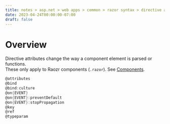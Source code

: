 ```yaml
---
title: notes > asp.net > web apps > common > razor syntax > directive attributes
date: 2023-04-24T00:00:00-07:00
draft: false
---
```


# Overview
Directive attributes change the way a component element is parsed or functions.  
These only apply to Raozr components (`.razor`).  See [Components](../../blazor/fundamentals/components/overview.md).
```cs
@attributes
@bind
@bind:culture
@on{EVENT}
@on{EVENT}:preventDefault
@on{EVENT}:stopPropagation
@key
@ref
@typeparam
```
